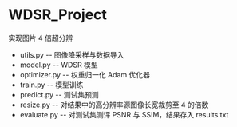 # WDSR_Project
实现图片 4 倍超分辨

- utils.py -- 图像降采样与数据导入
- model.py -- WDSR 模型
- optimizer.py -- 权重归一化 Adam 优化器
- train.py -- 模型训练
- predict.py -- 测试集预测
- resize.py -- 对结果中的高分辨率源图像长宽裁剪至 4 的倍数
- evaluate.py -- 对测试集测评 PSNR 与 SSIM，结果存入 results.txt
